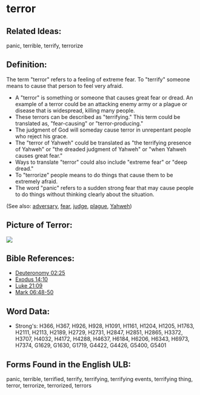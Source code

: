 # terror

## Related Ideas:

panic, terrible, terrify, terrorize

## Definition:

The term "terror" refers to a feeling of extreme fear. To "terrify" someone means to cause that person to feel very afraid.

* A "terror" is something or someone that causes great fear or dread. An example of a terror could be an attacking enemy army or a plague or disease that is widespread, killing many people.
* These terrors can be described as "terrifying." This term could be translated as, "fear-causing" or "terror-producing."
* The judgment of God will someday cause terror in unrepentant people who reject his grace.
* The "terror of Yahweh" could be translated as "the terrifying presence of Yahweh" or "the dreaded judgment of Yahweh" or "when Yahweh causes great fear."
* Ways to translate "terror" could also include "extreme fear" or "deep dread."
* To "terrorize" people means to do things that cause them to be extremely afraid.
* The word "panic" refers to a sudden strong fear that may cause people to do things without thinking clearly about the situation.

(See also: [adversary](../other/adversary.md), [fear](../kt/fear.md), [judge](../kt/judge.md), [plague](../other/plague.md), [Yahweh](../kt/yahweh.md))

## Picture of Terror:

<a href="https://content.bibletranslationtools.org/WycliffeAssociates/en_tw/raw/branch/master/PNGs/t/Terror.png"><img src="https://content.bibletranslationtools.org/WycliffeAssociates/en_tw/raw/branch/master/PNGs/t/Terror.png" ></a>

## Bible References:

* [Deuteronomy 02:25](rc://en/tn/help/deu/02/25)
* [Exodus 14:10](rc://en/tn/help/exo/14/10)
* [Luke 21:09](rc://en/tn/help/luk/21/09)
* [Mark 06:48-50](rc://en/tn/help/mrk/06/48)

## Word Data:

* Strong's: H366, H367, H926, H928, H1091, H1161, H1204, H1205, H1763, H2111, H2113, H2189, H2729, H2731, H2847, H2851, H2865, H3372, H3707, H4032, H4172, H4288, H4637, H6184, H6206, H6343, H6973, H7374, G1629, G1630, G1719, G4422, G4426, G5400, G5401

## Forms Found in the English ULB:

panic, terrible, terrified, terrify, terrifying, terrifying events, terrifying thing, terror, terrorize, terrorized, terrors
